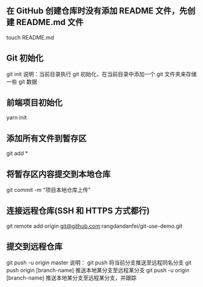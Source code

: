 ## 在 GitHub 创建仓库时没有添加 README 文件，先创建 README.md 文件

touch README.md

## Git 初始化

git init
说明：当前目录执行 git 初始化，在当前目录中添加一个.git 文件夹来存储一些 git 数据

## 前端项目初始化

yarn init

## 添加所有文件到暂存区

git add \*

## 将暂存区内容提交到本地仓库

git commit -m "项目本地仓库上传"

## 连接远程仓库(SSH 和 HTTPS 方式都行)

git remote add origin git@github.com:rangdandanfei/git-use-demo.git

## 提交到远程仓库

git push -u origin master
说明：
git push 将当前分支推送至远程同名分支
git push origin [branch-name] 推送本地某分支至远程某分支
git push -u origin [branch-name] 推送本地某分支至远程某分支，并跟踪
